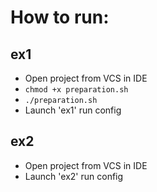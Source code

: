 # How to run:

## ex1
- Open project from VCS in IDE
- `chmod +x preparation.sh`
- `./preparation.sh`
- Launch 'ex1' run config

## ex2
- Open project from VCS in IDE
- Launch 'ex2' run config
